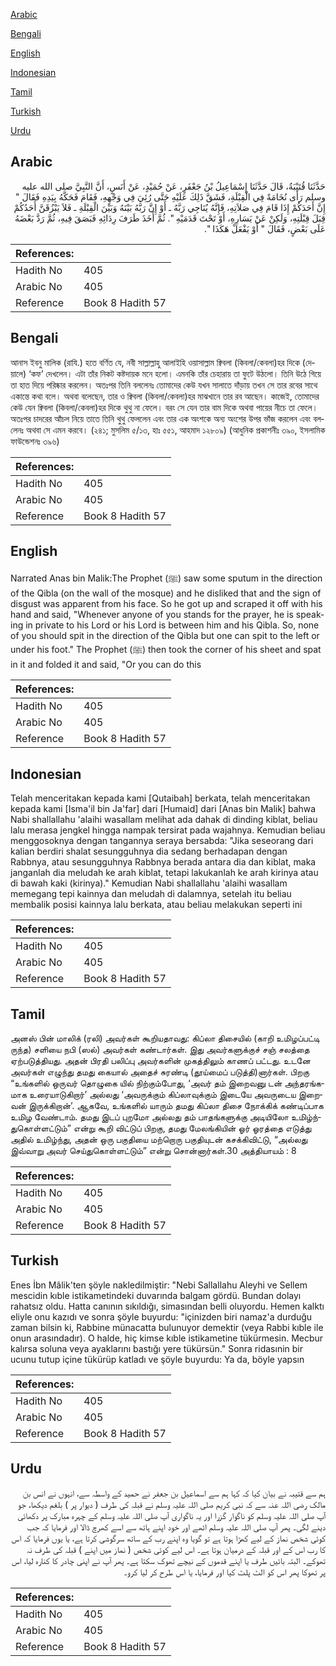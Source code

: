 [Arabic](#arabic)

[Bengali](#bengali)

[English](#english)

[Indonesian](#indonesian)

[Tamil](#tamil)

[Turkish](#turkish)

[Urdu](#urdu)

## Arabic


<div dir="rtl" lang="ar" style={{fontSize:'larger',backgroundColor:'#f8f9fa',padding:20}}>
حَدَّثَنَا قُتَيْبَةُ، قَالَ حَدَّثَنَا إِسْمَاعِيلُ بْنُ جَعْفَرٍ، عَنْ حُمَيْدٍ، عَنْ أَنَسٍ، أَنَّ النَّبِيَّ صلى الله عليه وسلم رَأَى نُخَامَةً فِي الْقِبْلَةِ، فَشَقَّ ذَلِكَ عَلَيْهِ حَتَّى رُئِيَ فِي وَجْهِهِ، فَقَامَ فَحَكَّهُ بِيَدِهِ فَقَالَ ‏"‏ إِنَّ أَحَدَكُمْ إِذَا قَامَ فِي صَلاَتِهِ، فَإِنَّهُ يُنَاجِي رَبَّهُ ـ أَوْ إِنَّ رَبَّهُ بَيْنَهُ وَبَيْنَ الْقِبْلَةِ ـ فَلاَ يَبْزُقَنَّ أَحَدُكُمْ قِبَلَ قِبْلَتِهِ، وَلَكِنْ عَنْ يَسَارِهِ، أَوْ تَحْتَ قَدَمَيْهِ ‏"‏‏.‏ ثُمَّ أَخَذَ طَرَفَ رِدَائِهِ فَبَصَقَ فِيهِ، ثُمَّ رَدَّ بَعْضَهُ عَلَى بَعْضٍ، فَقَالَ ‏"‏ أَوْ يَفْعَلْ هَكَذَا ‏"‏‏.‏
</div>
<div style={{backgroundColor:'#f8f9fa',padding:20, marginBottom: 10}}><table> <thead> <tr> <th>References:</th> <th></th> </tr> </thead> <tbody><tr><td>Hadith No</td><td>405</td></tr><tr><td>Arabic No</td><td>405</td></tr><tr><td>Reference</td><td>Book 8 Hadith 57</td></tr></tbody></table></div>

## Bengali


<div dir="ltr" lang="bn" style={{fontSize:'larger',backgroundColor:'#f8f9fa',padding:20}}>
আনাস ইবনু মালিক (রাযি.) হতে বর্ণিত যে, নবী সাল্লাল্লাহু আলাইহি ওয়াসাল্লাম ক্বিবলা (কিবলা/কেবলা)হর দিকে (দেয়ালে) ‘কফ’ দেখলেন। এটা তাঁর নিকট কষ্টদায়ক মনে হলো। এমনকি তাঁর চেহারায় তা ফুটে উঠলো। তিনি উঠে গিয়ে তা হাত দিয়ে পরিষ্কার করলেন। অতঃপর তিনি বললেনঃ তোমাদের কেউ যখন সালাতে দাঁড়ায় তখন সে তার রবের সাথে একান্তে কথা বলে। অথবা বলেছেন, তার ও ক্বিবলা (কিবলা/কেবলা)হর মাঝখানে তার রব আছেন। কাজেই, তোমাদের কেউ যেন ক্বিবলা (কিবলা/কেবলা)হর দিকে থুথু না ফেলে। বরং সে যেন তার বাম দিকে অথবা পায়ের নীচে তা ফেলে। অতঃপর চাদরের আঁচল নিয়ে তাতে তিনি থুথু ফেললেন এবং তার এক অংশকে অন্য অংশের উপর ভাঁজ করলেন এবং বললেনঃ অথবা সে এমন করবে। (২৪১; মুসলিম ৫/১৩, হাঃ ৫৫১, আহমাদ ১২৮০৯) (আধুনিক প্রকাশনীঃ ৩৯০, ইসলামিক ফাউন্ডেশনঃ ৩৯৬)
</div>
<div style={{backgroundColor:'#f8f9fa',padding:20, marginBottom: 10}}><table> <thead> <tr> <th>References:</th> <th></th> </tr> </thead> <tbody><tr><td>Hadith No</td><td>405</td></tr><tr><td>Arabic No</td><td>405</td></tr><tr><td>Reference</td><td>Book 8 Hadith 57</td></tr></tbody></table></div>

## English


<div dir="ltr" lang="en" style={{fontSize:'larger',backgroundColor:'#f8f9fa',padding:20}}>
Narrated Anas bin Malik:The Prophet (ﷺ) saw some sputum in the direction of the Qibla (on the wall of the mosque) and he disliked that and the sign of disgust was apparent from his face. So he got up and scraped it off with his hand and said, "Whenever anyone of you stands for the prayer, he is speaking in private to his Lord or his Lord is between him and his Qibla. So, none of you should spit in the direction of the Qibla but one can spit to the left or under his foot." The Prophet (ﷺ) then took the corner of his sheet and spat in it and folded it and said, "Or you can do this
</div>
<div style={{backgroundColor:'#f8f9fa',padding:20, marginBottom: 10}}><table> <thead> <tr> <th>References:</th> <th></th> </tr> </thead> <tbody><tr><td>Hadith No</td><td>405</td></tr><tr><td>Arabic No</td><td>405</td></tr><tr><td>Reference</td><td>Book 8 Hadith 57</td></tr></tbody></table></div>

## Indonesian


<div dir="ltr" lang="id" style={{fontSize:'larger',backgroundColor:'#f8f9fa',padding:20}}>
Telah menceritakan kepada kami [Qutaibah] berkata, telah menceritakan kepada kami [Isma'il bin Ja'far] dari [Humaid] dari [Anas bin Malik] bahwa Nabi shallallahu 'alaihi wasallam melihat ada dahak di dinding kiblat, beliau lalu merasa jengkel hingga nampak tersirat pada wajahnya. Kemudian beliau menggosoknya dengan tangannya seraya bersabda: "Jika seseorang dari kalian berdiri shalat sesungguhnya dia sedang berhadapan dengan Rabbnya, atau sesungguhnya Rabbnya berada antara dia dan kiblat, maka janganlah dia meludah ke arah kiblat, tetapi lakukanlah ke arah kirinya atau di bawah kaki (kirinya)." Kemudian Nabi shallallahu 'alaihi wasallam memegang tepi kainnya dan meludah di dalamnya, setelah itu beliau membalik posisi kainnya lalu berkata, atau beliau melakukan seperti ini
</div>
<div style={{backgroundColor:'#f8f9fa',padding:20, marginBottom: 10}}><table> <thead> <tr> <th>References:</th> <th></th> </tr> </thead> <tbody><tr><td>Hadith No</td><td>405</td></tr><tr><td>Arabic No</td><td>405</td></tr><tr><td>Reference</td><td>Book 8 Hadith 57</td></tr></tbody></table></div>

## Tamil


<div dir="ltr" lang="ta" style={{fontSize:'larger',backgroundColor:'#f8f9fa',padding:20}}>
அனஸ் பின் மாலிக் (ரலி) அவர்கள் கூறியதாவது: கிப்லா திசையில் (காறி உமிழப்பட்டி ருந்த) சளியை நபி (ஸல்) அவர்கள் கண்டார்கள். இது அவர்களுக்குச் சஞ் சலத்தை ஏற்படுத்தியது. அதன் பிரதி பலிப்பு அவர்களின் முகத்திலும் காணப் பட்டது. உடனே அவர்கள் எழுந்து தமது கையால் அதைச் சுரண்டி (தூய்மைப் படுத்தி)னார்கள். பிறகு “உங்களில் ஒருவர் தொழுகை யில் நிற்கும்போது, ‘அவர் தம் இறைவனு டன் அந்தரங்கமாக உரையாடுகிறார்’ அல்லது ‘அவருக்கும் கிப்லாவுக்கும் இடையே அவருடைய இறைவன் இருக்கிறான்’. ஆகவே, உங்களில் யாரும் தமது கிப்லா திசை நோக்கிக் கண்டிப்பாக உமிழ வேண்டாம். தமது இடப் புறமோ அல்லது தம் பாதங்களுக்கு அடியிலோ உமிழ்ந்துகொள்ளட்டும்” என்று கூறி விட்டுப் பிறகு, தமது மேலங்கியின் ஓர் ஓரத்தை எடுத்து அதில் உமிழ்ந்து, அதன் ஒரு பகுதியை மற்றொரு பகுதியுடன் கசக்கிவிட்டு, “அல்லது இவ்வாறு அவர் செய்துகொள்ளட்டும்” என்று சொன்னார்கள்.30 அத்தியாயம் : 8
</div>
<div style={{backgroundColor:'#f8f9fa',padding:20, marginBottom: 10}}><table> <thead> <tr> <th>References:</th> <th></th> </tr> </thead> <tbody><tr><td>Hadith No</td><td>405</td></tr><tr><td>Arabic No</td><td>405</td></tr><tr><td>Reference</td><td>Book 8 Hadith 57</td></tr></tbody></table></div>

## Turkish


<div dir="ltr" lang="tr" style={{fontSize:'larger',backgroundColor:'#f8f9fa',padding:20}}>
Enes İbn Mâlik'ten şöyle nakledilmiştir: "Nebi Sallallahu Aleyhi ve Sellem mescidin kıble istikametindeki duvarında balgam gördü. Bundan dolayı rahatsız oldu. Hatta canının sıkıldığı, simasından belli oluyordu. Hemen kalktı eliyle onu kazıdı ve sonra şöyle buyurdu: "içinizden biri namaz'a durduğu zaman bilsin ki, Rabbine münacatta bulunuyor demektir (veya Rabbi kıble ile onun arasındadır). O halde, hiç kimse kıble istikametine tü­kürmesin. Mecbur kalırsa soluna veya ayaklarını bastığı yere tükürsün." Sonra ridasınin bir ucunu tutup içine tükürüp katladı ve şöyle buyurdu: Ya da, böyle yapsın
</div>
<div style={{backgroundColor:'#f8f9fa',padding:20, marginBottom: 10}}><table> <thead> <tr> <th>References:</th> <th></th> </tr> </thead> <tbody><tr><td>Hadith No</td><td>405</td></tr><tr><td>Arabic No</td><td>405</td></tr><tr><td>Reference</td><td>Book 8 Hadith 57</td></tr></tbody></table></div>

## Urdu


<div dir="rtl" lang="ur" style={{fontSize:'larger',backgroundColor:'#f8f9fa',padding:20}}>
ہم سے قتیبہ نے بیان کیا کہ کہا ہم سے اسماعیل بن جعفر نے حمید کے واسطہ سے، انہوں نے انس بن مالک رضی اللہ عنہ سے کہ نبی کریم صلی اللہ علیہ وسلم نے قبلہ کی طرف ( دیوار پر ) بلغم دیکھا، جو آپ صلی اللہ علیہ وسلم کو ناگوار گزرا اور یہ ناگواری آپ صلی اللہ علیہ وسلم کے چہرہ مبارک پر دکھائی دینے لگی۔ پھر آپ صلی اللہ علیہ وسلم اٹھے اور خود اپنے ہاتھ سے اسے کھرچ ڈالا اور فرمایا کہ جب کوئی شخص نماز کے لیے کھڑا ہوتا ہے تو گویا وہ اپنے رب کے ساتھ سرگوشی کرتا ہے، یا یوں فرمایا کہ اس کا رب اس کے اور قبلہ کے درمیان ہوتا ہے۔ اس لیے کوئی شخص ( نماز میں اپنے ) قبلہ کی طرف نہ تھوکے۔ البتہ بائیں طرف یا اپنے قدموں کے نیچے تھوک سکتا ہے۔ پھر آپ نے اپنی چادر کا کنارہ لیا، اس پر تھوکا پھر اس کو الٹ پلٹ کیا اور فرمایا، یا اس طرح کر لیا کرو۔
</div>
<div style={{backgroundColor:'#f8f9fa',padding:20, marginBottom: 10}}><table> <thead> <tr> <th>References:</th> <th></th> </tr> </thead> <tbody><tr><td>Hadith No</td><td>405</td></tr><tr><td>Arabic No</td><td>405</td></tr><tr><td>Reference</td><td>Book 8 Hadith 57</td></tr></tbody></table></div>